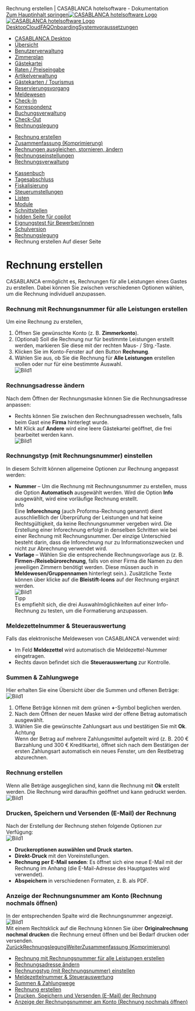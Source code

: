 Rechnung erstellen | CASABLANCA hotelsoftware - Dokumentation  
[Zum Hauptinhalt springen](https://docs.casablanca.at/desktop/accounting/create_invoice/#__docusaurus_skipToContent_fallback)[![CASABLANCA hotelsoftware Logo](https://docs.casablanca.at/img/logo.png) ![CASABLANCA hotelsoftware Logo](https://docs.casablanca.at/img/Casablanca_LOGO_2022_neg.png)](https://docs.casablanca.at/) [Desktop](https://docs.casablanca.at/desktop/desktop/)[Cloud](https://docs.casablanca.at/cloud/cloud_systems/)[FAQ](https://docs.casablanca.at/faq)[Onboarding](https://docs.casablanca.at/onboarding/fiscalization)[Systemvoraussetzungen](https://docs.casablanca.at/system_requirements)  
* [CASABLANCA Desktop](https://docs.casablanca.at/desktop/desktop/)
* [Übersicht](https://docs.casablanca.at/desktop/interface/)
* [Benutzerverwaltung](https://docs.casablanca.at/desktop/user_management/)
* [Zimmerplan](https://docs.casablanca.at/desktop/room_plan/)
* [Gästekartei](https://docs.casablanca.at/desktop/guest_profile/)
* [Raten / Preiseingabe](https://docs.casablanca.at/desktop/raten/)
* [Artikelverwaltung](https://docs.casablanca.at/desktop/articles/)
* [Gästekarten / Tourismus](https://docs.casablanca.at/desktop/guest_cards/)
* [Reservierungsvorgang](https://docs.casablanca.at/desktop/reservation_process/)
* [Meldewesen](https://docs.casablanca.at/desktop/registration/)
* [Check-In](https://docs.casablanca.at/desktop/check_in/)
* [Korrespondenz](https://docs.casablanca.at/desktop/correspondence/)
* [Buchungsverwaltung](https://docs.casablanca.at/desktop/account/)
* [Check-Out](https://docs.casablanca.at/desktop/check-out/)
* [Rechnungslegung](https://docs.casablanca.at/desktop/accounting/)
+ [Rechnung erstellen](https://docs.casablanca.at/desktop/accounting/create_invoice)
+ [Zusammenfassung (Komprimierung)](https://docs.casablanca.at/desktop/accounting/compress_services)
+ [Rechnungen ausgleichen, stornieren, ändern](https://docs.casablanca.at/desktop/accounting/adjust_cancel_change)
+ [Rechnungseinstellungen](https://docs.casablanca.at/desktop/accounting/invoice_settings)
+ [Rechnungsverwaltung](https://docs.casablanca.at/desktop/accounting/invoice_management/)
* [Kassenbuch](https://docs.casablanca.at/desktop/cashbook/)
* [Tagesabschluss](https://docs.casablanca.at/desktop/daily_closing/)
* [Fiskalisierung](https://docs.casablanca.at/desktop/fiscalization/)
* [Steuerumstellungen](https://docs.casablanca.at/desktop/tax_changes/)
* [Listen](https://docs.casablanca.at/desktop/lists/)
* [Module](https://docs.casablanca.at/desktop/module/)
* [Schnittstellen](https://docs.casablanca.at/desktop/interfaces/)
* [hidden Seite für copilot](https://docs.casablanca.at/desktop/hidden_copilot)
* [Eignungstest für Bewerber/innen](https://docs.casablanca.at/desktop/qualification)
* [Schulversion](https://docs.casablanca.at/desktop/schoolversion)  
* [Rechnungslegung](https://docs.casablanca.at/desktop/accounting/)
* Rechnung erstellen
Auf dieser Seite

# Rechnung erstellen  
CASABLANCA ermöglicht es, Rechnungen für alle Leistungen eines Gastes zu erstellen. Dabei können Sie zwischen verschiedenen Optionen wählen, um die Rechnung individuell anzupassen.

### Rechnung mit Rechnungsnummer für alle Leistungen erstellen[](https://docs.casablanca.at/desktop/accounting/create_invoice/#rechnung-mit-rechnungsnummer-für-alle-leistungen-erstellen "Direkter Link zu Rechnung mit Rechnungsnummer für alle Leistungen erstellen")  
Um eine Rechnung zu erstellen,  
1. Öffnen Sie gewünschte Konto (z. B. **Zimmerkonto**).
2. (Optional) Soll die Rechnung nur für bestimmte Leistungen erstellt werden, markieren Sie diese mit der rechten Maus- / Strg.-Taste.
3. Klicken Sie im Konto-Fenster auf den Button **Rechnung**.
4. Wählen Sie aus, ob Sie die Rechnung für **Alle Leistungen** erstellen wollen oder nur für eine bestimmte Auswahl.  
![Bild1](https://docs.casablanca.at/assets/images/konto_rechnung-b93353715e191ad1c7136e2bbf6a4b64.png "Konto-Rechnung")

### Rechnungsadresse ändern[](https://docs.casablanca.at/desktop/accounting/create_invoice/#rechnungsadresse-ändern "Direkter Link zu Rechnungsadresse ändern")  
Nach dem Öffnen der Rechnungsmaske können Sie die Rechnungsadresse anpassen:  
* Rechts können Sie zwischen den Rechnungsadressen wechseln, falls beim Gast eine **Firma** hinterlegt wurde.
* Mit Klick auf **Andere** wird eine leere Gästekartei geöffnet, die frei bearbeitet werden kann.  
![Bild1](https://docs.casablanca.at/assets/images/adresse_rechnung-69ed11f201ce23619777d09583e77fa3.png "Rechnungsadresse")

### Rechnungstyp (mit Rechnungsnummer) einstellen[](https://docs.casablanca.at/desktop/accounting/create_invoice/#rechnungstyp-mit-rechnungsnummer-einstellen "Direkter Link zu Rechnungstyp (mit Rechnungsnummer) einstellen")  
In diesem Schritt können allgemeine Optionen zur Rechnung angepasst werden:  
* **Nummer** – Um die Rechnung mit Rechnungsnummer zu erstellen, muss die Option **Automatisch** ausgewählt werden. Wird die Option **Info** ausgewählt, wird eine vorläufige Rechnung erstellt.  
Info  
Eine **Inforechnung** (auch Proforma-Rechnung genannt) dient ausschließlich der Überprüfung der Leistungen und hat keine Rechtsgültigkeit, da keine Rechnungsnummer vergeben wird. Die Erstellung einer Inforechnung erfolgt in denselben Schritten wie bei einer Rechnung mit Rechnungsnummer. Der einzige Unterschied besteht darin, dass die Inforechnung nur zu Informationszwecken und nicht zur Abrechnung verwendet wird.  
* **Vorlage** – Wählen Sie die entsprechende Rechnungsvorlage aus (z. B. **Firmen-/Reisebürorechnung**, falls von einer Firma die Namen zu den jeweiligen Zimmern benötigt werden. Diese müssen auch in **Meldewesen/Gruppennamen** hinterlegt sein.). Zusätzliche Texte können über klicke auf die **Bleistift-Icons** auf der Rechnung ergänzt werden.  
![Bild1](https://docs.casablanca.at/assets/images/auswahl_rechnung-c50f7023bc77804a9f2a07724b9d222d.png "Rechnungs-Optionen")  
Tipp  
Es empfiehlt sich, die drei Auswahlmöglichkeiten auf einer Info-Rechnung zu testen, um die Formatierung anzupassen.

### Meldezettelnummer & Steuerauswertung[](https://docs.casablanca.at/desktop/accounting/create_invoice/#meldezettelnummer--steuerauswertung "Direkter Link zu Meldezettelnummer & Steuerauswertung")  
Falls das elektronische Meldewesen von CASABLANCA verwendet wird:  
* Im Feld **Meldezettel** wird automatisch die Meldezettel-Nummer eingetragen.
* Rechts davon befindet sich die **Steuerauswertung** zur Kontrolle.

### Summen & Zahlungwege[](https://docs.casablanca.at/desktop/accounting/create_invoice/#summen--zahlungwege "Direkter Link zu Summen & Zahlungwege")  
Hier erhalten Sie eine Übersicht über die Summen und offenen Beträge:  
![Bild1](https://docs.casablanca.at/assets/images/summen_zahlungsweg-20499ac37f244d6f2af87d7ff574dd30.png "Summen-Zahlungsweg")  
1. Offene Beträge können mit dem grünen **+**-Symbol beglichen werden.
2. Nach dem Öffnen der neuen Maske wird der offene Betrag automatisch ausgewählt.
3. Wählen Sie die gewünschte Zahlungsart aus und bestätigen Sie mit **Ok**.  
Achtung  
Wenn der Betrag auf mehrere Zahlungsmittel aufgeteilt wird (z. B. 200 € Barzahlung und 300 € Kreditkarte), öffnet sich nach dem Bestätigen der ersten Zahlungsart automatisch ein neues Fenster, um den Restbetrag abzurechnen.

### Rechnung erstellen[](https://docs.casablanca.at/desktop/accounting/create_invoice/#rechnung-erstellen "Direkter Link zu Rechnung erstellen")  
Wenn alle Beträge ausgeglichen sind, kann die Rechnung mit **Ok** erstellt werden. Die Rechnung wird daraufhin geöffnet und kann gedruckt werden.  
![Bild1](https://docs.casablanca.at/assets/images/rechnung-3445bf9d1171220e0cb9d10c54b6c8f0.png "Rechnung Konto")

### Drucken, Speichern und Versenden (E-Mail) der Rechnung[](https://docs.casablanca.at/desktop/accounting/create_invoice/#drucken-speichern-und-versenden-e-mail-der-rechnung "Direkter Link zu Drucken, Speichern und Versenden (E-Mail) der Rechnung")  
Nach der Erstellung der Rechnung stehen folgende Optionen zur Verfügung:  
![Bild1](https://docs.casablanca.at/assets/images/optionen_rechnung-29cbac244e3d732dca5cea405260ef41.png "Rechnung Optionen")  
* **Druckeroptionen auswählen und Druck starten.**
* **Direkt-Druck** mit den Voreinstellungen.
* **Rechnung per E-Mail senden**: Es öffnet sich eine neue E-Mail mit der Rechnung im Anhang (die E-Mail-Adresse des Hauptgastes wird verwendet).
* **Abspeichern** in verschiedenen Formaten, z. B. als PDF.

### Anzeige der Rechnungsnummer am Konto (Rechnung nochmals öffnen)[](https://docs.casablanca.at/desktop/accounting/create_invoice/#anzeige-der-rechnungsnummer-am-konto-rechnung-nochmals-öffnen "Direkter Link zu Anzeige der Rechnungsnummer am Konto (Rechnung nochmals öffnen)")  
In der entsprechenden Spalte wird die Rechnungsnummer angezeigt.  
![Bild1](https://docs.casablanca.at/assets/images/konto_bezahlt-76b2dab26b015b74f57c407f67cb10e5.png "Rechnung Optionen")  
Mit einem Rechtsklick auf die Rechnung können Sie über **Originalrechnung nochmal drucken** die Rechnung erneut öffnen und bei Bedarf drucken oder versenden.  
[ZurückRechnungslegung](https://docs.casablanca.at/desktop/accounting/)[WeiterZusammenfassung (Komprimierung)](https://docs.casablanca.at/desktop/accounting/compress_services)  
* [Rechnung mit Rechnungsnummer für alle Leistungen erstellen](https://docs.casablanca.at/desktop/accounting/create_invoice/#rechnung-mit-rechnungsnummer-für-alle-leistungen-erstellen)
* [Rechnungsadresse ändern](https://docs.casablanca.at/desktop/accounting/create_invoice/#rechnungsadresse-ändern)
* [Rechnungstyp (mit Rechnungsnummer) einstellen](https://docs.casablanca.at/desktop/accounting/create_invoice/#rechnungstyp-mit-rechnungsnummer-einstellen)
* [Meldezettelnummer & Steuerauswertung](https://docs.casablanca.at/desktop/accounting/create_invoice/#meldezettelnummer--steuerauswertung)
* [Summen & Zahlungwege](https://docs.casablanca.at/desktop/accounting/create_invoice/#summen--zahlungwege)
* [Rechnung erstellen](https://docs.casablanca.at/desktop/accounting/create_invoice/#rechnung-erstellen)
* [Drucken, Speichern und Versenden (E-Mail) der Rechnung](https://docs.casablanca.at/desktop/accounting/create_invoice/#drucken-speichern-und-versenden-e-mail-der-rechnung)
* [Anzeige der Rechnungsnummer am Konto (Rechnung nochmals öffnen)](https://docs.casablanca.at/desktop/accounting/create_invoice/#anzeige-der-rechnungsnummer-am-konto-rechnung-nochmals-öffnen)